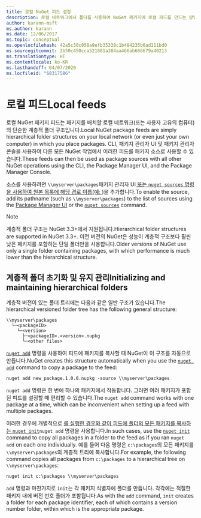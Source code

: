 ```yaml
---
title: 로컬 NuGet 피드 설정
description: 로컬 네트워크에서 폴더를 사용하여 NuGet 패키지에 로컬 피드를 만드는 방법
author: karann-msft
ms.author: karann
ms.date: 12/06/2017
ms.topic: conceptual
ms.openlocfilehash: 42a5c30c058a9efb35338c1b484235b6ad111bd0
ms.sourcegitcommit: 2b50c450cca521681a384aa466ab666679a40213
ms.translationtype: HT
ms.contentlocale: ko-KR
ms.lasthandoff: 04/07/2020
ms.locfileid: "68317586"
---
```

# <a name="local-feeds"></a><span data-ttu-id="802d5-103">로컬 피드</span><span class="sxs-lookup"><span data-stu-id="802d5-103">Local feeds</span></span>

<span data-ttu-id="802d5-104">로컬 NuGet 패키지 피드는 패키지를 배치할 로컬 네트워크(또는 사용자 고유의 컴퓨터)의 단순한 계층적 폴더 구조입니다.</span><span class="sxs-lookup"><span data-stu-id="802d5-104">Local NuGet package feeds are simply hierarchical folder structures on your local network (or even just your own computer) in which you place packages.</span></span> <span data-ttu-id="802d5-105">CLI, 패키지 관리자 UI 및 패키지 관리자 콘솔을 사용하여 다른 모든 NuGet 작업에서 이러한 피드를 패키지 소스로 사용할 수 있습니다.</span><span class="sxs-lookup"><span data-stu-id="802d5-105">These feeds can then be used as package sources with all other NuGet operations using the CLI, the Package Manager UI, and the Package Manager Console.</span></span>

<span data-ttu-id="802d5-106">소스를 사용하려면 `\\myserver\packages`패키지 관리자 UI[ 또는 ](../consume-packages/install-use-packages-visual-studio.md#package-sources)[`nuget sources` 명령을 사용하여 원본 목록에 해당 경로 이름(예: ](../reference/cli-reference/cli-ref-sources.md))을 추가합니다.</span><span class="sxs-lookup"><span data-stu-id="802d5-106">To enable the source, add its pathname (such as `\\myserver\packages`) to the list of sources using the [Package Manager UI](../consume-packages/install-use-packages-visual-studio.md#package-sources) or the [`nuget sources`](../reference/cli-reference/cli-ref-sources.md) command.</span></span>

> [!Note]
> <span data-ttu-id="802d5-107">계층적 폴더 구조는 NuGet 3.3+에서 지원됩니다.</span><span class="sxs-lookup"><span data-stu-id="802d5-107">Hierarchical folder structures are supported in NuGet 3.3+.</span></span> <span data-ttu-id="802d5-108">이전 버전의 NuGet은 성능이 계층적 구조보다 훨씬 낮은 패키지를 포함하는 단일 폴더만을 사용합니다.</span><span class="sxs-lookup"><span data-stu-id="802d5-108">Older versions of NuGet use only a single folder containing packages, with which performance is much lower than the hierarchical structure.</span></span>

## <a name="initializing-and-maintaining-hierarchical-folders"></a><span data-ttu-id="802d5-109">계층적 폴더 초기화 및 유지 관리</span><span class="sxs-lookup"><span data-stu-id="802d5-109">Initializing and maintaining hierarchical folders</span></span>

<span data-ttu-id="802d5-110">계층적 버전이 있는 폴더 트리에는 다음과 같은 일반 구조가 있습니다.</span><span class="sxs-lookup"><span data-stu-id="802d5-110">The hierarchical versioned folder tree has the following general structure:</span></span>

    \\myserver\packages
      └─<packageID>
        └─<version>
          ├─<packageID>.<version>.nupkg
          └─<other files>

<span data-ttu-id="802d5-111">[`nuget add`](../reference/cli-reference/cli-ref-add.md) 명령을 사용하여 피드에 패키지를 복사할 때 NuGet이 이 구조를 자동으로 만듭니다.</span><span class="sxs-lookup"><span data-stu-id="802d5-111">NuGet creates this structure automatically when you use the [`nuget add`](../reference/cli-reference/cli-ref-add.md) command to copy a package to the feed:</span></span>

```cli
nuget add new_package.1.0.0.nupkg -source \\myserver\packages
```

<span data-ttu-id="802d5-112">`nuget add` 명령은 한 번에 하나의 패키지에서 작동합니다. 그러면 여러 패키지가 포함된 피드를 설정할 때 편리할 수 있습니다.</span><span class="sxs-lookup"><span data-stu-id="802d5-112">The `nuget add` command works with one package at a time, which can be inconvenient when setting up a feed with multiple packages.</span></span>

<span data-ttu-id="802d5-113">이러한 경우에 개별적으로 [를 실행한 경우와 같이 피드에 폴더의 모든 패키지를 복사하는 `nuget init`](../reference/cli-reference/cli-ref-init.md)`nuget add` 명령을 사용합니다.</span><span class="sxs-lookup"><span data-stu-id="802d5-113">In such cases, use the [`nuget init`](../reference/cli-reference/cli-ref-init.md) command to copy all packages in a folder to the feed as if you ran `nuget add` on each one individually.</span></span> <span data-ttu-id="802d5-114">예를 들어 다음 명령은 `c:\packages`의 모든 패키지를 `\\myserver\packages`의 계층적 트리에 복사합니다.</span><span class="sxs-lookup"><span data-stu-id="802d5-114">For example, the following command copies all packages from `c:\packages` to a hierarchical tree on `\\myserver\packages`:</span></span>

```cli
nuget init c:\packages \\myserver\packages
```

<span data-ttu-id="802d5-115">`add` 명령과 마찬가지로 `init`는 각 패키지 식별자에 폴더를 만듭니다. 각각에는 적절한 패키지 내에 버전 번호 폴더가 포함됩니다.</span><span class="sxs-lookup"><span data-stu-id="802d5-115">As with the `add` command, `init` creates a folder for each package identifier, each of which contains a version number folder, within which is the appropriate package.</span></span>
